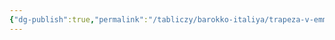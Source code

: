 ```yaml
---
{"dg-publish":true,"permalink":"/tabliczy/barokko-italiya/trapeza-v-emmause/","dgPassFrontmatter":true}
---
```



